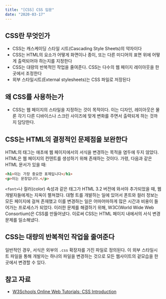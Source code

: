 ```yaml
---
title: "[CSS] CSS 입문"
date: "2020-03-17"
---
```


[W3Schools Online Web Tutorials: CSS Introduction]: https://www.w3schools.com/css/css_intro.asp

## CSS란 무엇인가

- CSS는 캐스케이딩 스타일 시트(Cascading Style Sheets)의 약자이다
- CSS는 HTML의 요소가 어떻게 화면이나 종이, 또는 다른 미디어의 표면 위에 어떻게 출력되어야 하는지를 지정한다
- CSS는 대량의 반복적인 작업을 줄여준다. CSS는 다수의 웹 페이지 레이아웃을 한 곳에서 조정한다
- 외부 스타일시트(External stylesheets)는 CSS 파일로 저장된다

## 왜 CSS를 사용하는가

- CSS는 웹 페이지의 스타일을 지정하는 것이 목적이다. 이는 디자인, 레이아웃은 물론 각기 다른 디바이스나 스크린 사이즈에 맞게 변화를 주면서 출력되게 하는 것까지 담당한다.

## CSS는 HTML의 결정적인 문제점을 보완한다

HTML의 태그는 애초에 웹 페이지에서의 서식을 변경하는 목적을 염두에 두지 않았다.
HTML은 웹 페이지의 컨텐트를 생성하기 위해 존재하는 것이다. 가령, 다음과 같은 HTML 문서가 있을 때:

```html
<h1>이는 가장 중요한 표제입니다</h1>
<p>이는 문장입니다.</p>
```

`<font>`나 컬러(color) 속성과 같은 태그가 HTML 3.2 버전에 와서야 추가되었을 때, 웹 개발자들에게는 지옥이 펼쳐졌다. 대형 트를 개발하는 일에 있어서 폰트와 컬러 정보는 모든 페이지에 걸쳐 존재했고 이를 변경하는 일은 어마어마하게 많은 시간과 비용이 들어가는 프로세스가 되었다.
이러한 문제를 해결하기 위해, W3C(World Wide Web Consortium)은 CSS를 만들어냈다.
이로써 CSS는 HTML 페이지 내에서의 서식 변경 문제를 일소해냈다.

## CSS는 대량의 반복적인 작업을 줄여준다

일반적인 경우, 서식은 외부의 `.css` 확장자를 가진 파일로 정의된다.
이 외부 스타일시트 파일을 통해 개발자는 하나의 파일을 변경하는 것으로 모든 웹사이트의 겉모습을 한 곳에서 변경할 수 있다.

## 참고 자료

- [W3Schools Online Web Tutorials: CSS Introduction]
